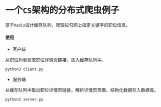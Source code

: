 # 一个`CS`架构的分布式爬虫例子

基于`Redis`设计缓存队列，爬取拉勾网上指定关键字的职位信息。

#### 使用

* 客户端

从职位列表获取职位详情页链接，放入缓存队列中。

```bash
python3 client.py
```

* 服务端

从缓存队列中取出职位详情页链接，解析详情页页面，结构化数据存入数据库。

```bash
python3 server.py
```